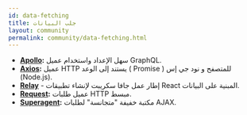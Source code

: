 ```yaml
---
id: data-fetching
title: جلب البيانات
layout: community
permalink: community/data-fetching.html
---
```


* **[Apollo](https://www.apollographql.com/docs/react/):** سهل الإعداد واستخدام عميل GraphQL.
* **[Axios](https://github.com/mzabriskie/axios):** عميل HTTP يستند إلى الوعد ( Promise ) للمتصفح و نود جي إس (Node.js).
* **[Relay](https://facebook.github.io/relay/docs/en/new-in-relay-modern.html)** - إطار عمل جافا سكريبت لإنشاء تطبيقات React المبنية على البيانات.
* **[Request](https://github.com/request/request):** عميل طلبات HTTP مبسط.
* **[Superagent](https://visionmedia.github.io/superagent/):** مكتبة خفيفة "متجانسة" لطلبات AJAX.
